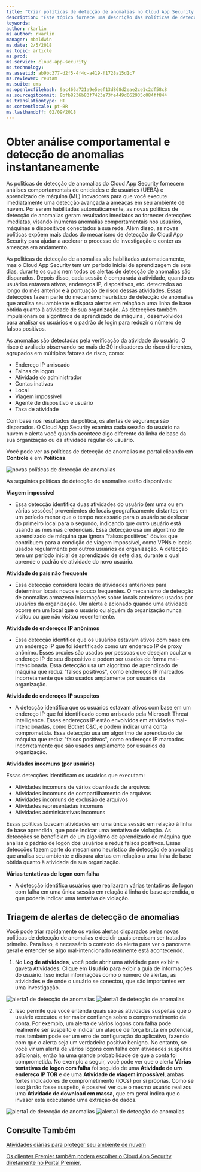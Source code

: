 ```yaml
---
title: "Criar políticas de detecção de anomalias no Cloud App Security | Microsoft Docs"
description: "Este tópico fornece uma descrição das Políticas de detecção de anomalias, bem como informações de referência sobre os blocos de construção de uma política de detecção de anomalias."
keywords: 
author: rkarlin
ms.author: rkarlin
manager: mbaldwin
ms.date: 2/5/2018
ms.topic: article
ms.prod: 
ms.service: cloud-app-security
ms.technology: 
ms.assetid: ab9bc377-d2f5-4f4c-a419-f1728a15d1c7
ms.reviewer: reutam
ms.suite: ems
ms.openlocfilehash: 9ac466a721a9e5eef13d868d2eae2ce1c2df58c8
ms.sourcegitcommit: 8bfb8236b83f7423e73fe449d662935c084ff844
ms.translationtype: HT
ms.contentlocale: pt-BR
ms.lasthandoff: 02/09/2018
---
```

# <a name="get-instantaneous-behavioral-analytics-and-anomaly-detection"></a>Obter análise comportamental e detecção de anomalias instantaneamente

As políticas de detecção de anomalias do Cloud App Security fornecem análises comportamentais de entidades e de usuários (UEBA) e aprendizado de máquina (ML) inovadores para que você execute imediatamente uma detecção avançada a ameaças em seu ambiente de nuvem. Por serem habilitadas automaticamente, as novas políticas de detecção de anomalias geram resultados imediatos ao fornecer detecções imediatas, visando inúmeras anomalias comportamentais nos usuários, máquinas e dispositivos conectados à sua rede.  Além disso, as novas políticas expõem mais dados do mecanismo de detecção do Cloud App Security para ajudar a acelerar o processo de investigação e conter as ameaças em andamento. 

As políticas de detecção de anomalias são habilitadas automaticamente, mas o Cloud App Security tem um período inicial de aprendizagem de sete dias, durante os quais nem todos os alertas de detecção de anomalias são disparados. Depois disso, cada sessão é comparada à atividade, quando os usuários estavam ativos, endereços IP, dispositivos, etc. detectados ao longo do mês anterior e à pontuação de risco dessas atividades.  Essas detecções fazem parte do mecanismo heurístico de detecção de anomalias que analisa seu ambiente e dispara alertas em relação a uma linha de base obtida quanto à atividade de sua organização. As detecções também impulsionam os algoritmos de aprendizado de máquina , desenvolvidos para analisar os usuários e o padrão de login para reduzir o número de falsos positivos.

As anomalias são detectadas pela verificação da atividade do usuário. O risco é avaliado observando-se mais de 30 indicadores de risco diferentes, agrupados em múltiplos fatores de risco, como: 
          
 -   Endereço IP arriscado
 -   Falhas de logon
 -   Atividade do administrador
 -   Contas inativas
 -   Local  
 -   Viagem impossível
 -   Agente de dispositivo e usuário
 -   Taxa de atividade

Com base nos resultados da política, os alertas de segurança são disparados. O Cloud App Security examina cada sessão do usuário na nuvem e alerta você quando acontece algo diferente da linha de base da sua organização ou da atividade regular do usuário. 


Você pode ver as políticas de detecção de anomalias no portal clicando em **Controle** e em **Políticas**.

 ![novas políticas de detecção de anomalias](./media/new-anomaly-detection-policies.png)

As seguintes políticas de detecção de anomalias estão disponíveis:

**Viagem impossível**
-  Essa detecção identifica duas atividades do usuário (em uma ou em várias sessões) provenientes de locais geograficamente distantes em um período menor que o tempo necessário para o usuário se deslocar do primeiro local para o segundo, indicando que outro usuário está usando as mesmas credenciais. Essa detecção usa um algoritmo de aprendizado de máquina que ignora "falsos positivos" óbvios que contribuem para a condição de viagem impossível, como VPNs e locais usados regularmente por outros usuários da organização. A detecção tem um período inicial de aprendizado de sete dias, durante o qual aprende o padrão de atividade do novo usuário.


**Atividade de país não frequente**
- Essa detecção considera locais de atividades anteriores para determinar locais novos e pouco frequentes. O mecanismo de detecção de anomalias armazena informações sobre locais anteriores usados por usuários da organização. Um alerta é acionado quando uma atividade ocorre em um local que o usuário ou alguém da organização nunca visitou ou que não visitou recentemente. 


**Atividade de endereços IP anônimos**
- Essa detecção identifica que os usuários estavam ativos com base em um endereço IP que foi identificado como um endereço IP de proxy anônimo. Esses proxies são usados por pessoas que desejam ocultar o endereço IP de seu dispositivo e podem ser usados de forma mal-intencionada. Essa detecção usa um algoritmo de aprendizado de máquina que reduz "falsos positivos", como endereços IP marcados incorretamente que são usados amplamente por usuários da organização.

**Atividade de endereços IP suspeitos**
- A detecção identifica que os usuários estavam ativos com base em um endereço IP que foi identificado como arriscado pela Microsoft Threat Intelligence. Esses endereços IP estão envolvidos em atividades mal-intencionadas, como Botnet C&C, e podem indicar uma conta comprometida. Essa detecção usa um algoritmo de aprendizado de máquina que reduz "falsos positivos", como endereços IP marcados incorretamente que são usados amplamente por usuários da organização.


**Atividades incomuns (por usuário)**

Essas detecções identificam os usuários que executam:

 - Atividades incomuns de vários downloads de arquivos
 - Atividades incomuns de compartilhamento de arquivos
 - Atividades incomuns de exclusão de arquivos
 - Atividades representadas incomuns
 - Atividades administrativas incomuns
 
Essas políticas buscam atividades em uma única sessão em relação à linha de base aprendida, que pode indicar uma tentativa de violação. As detecções se beneficiam de um algoritmo de aprendizado de máquina que analisa o padrão de logon dos usuários e reduz falsos positivos. Essas detecções fazem parte do mecanismo heurístico de detecção de anomalias que analisa seu ambiente e dispara alertas em relação a uma linha de base obtida quanto à atividade de sua organização.

**Várias tentativas de logon com falha**
- A detecção identifica usuários que realizaram várias tentativas de logon com falha em uma única sessão em relação à linha de base aprendida, o que poderia indicar uma tentativa de violação. 


## <a name="triaging-anomaly-detection-alerts"></a>Triagem de alertas de detecção de anomalias

Você pode triar rapidamente os vários alertas disparados pelas novas políticas de detecção de anomalias e decidir quais precisam ser tratados primeiro. Para isso, é necessário o contexto do alerta para ver o panorama geral e entender se algo mal-intencionado realmente está acontecendo.  

1. No **Log de atividades**, você pode abrir uma atividade para exibir a gaveta Atividades. Clique em **Usuário** para exibir a guia de informações do usuário. Isso inclui informações como o número de alertas, as atividades e de onde o usuário se conectou, que são importantes em uma investigação. 

 ![alerta1 de detecção de anomalias](./media/anomaly-alert-user1.png)
 ![alerta1 de detecção de anomalias](./media/anomaly-alert-user2.png)

 
2. Isso permite que você entenda quais são as atividades suspeitas que o usuário executou e ter maior confiança sobre o comprometimento da conta. Por exemplo, um alerta de vários logons com falha pode realmente ser suspeito e indicar um ataque de força bruta em potencial, mas também pode ser um erro de configuração do aplicativo, fazendo com que o alerta seja um verdadeiro positivo benigno. No entanto, se você vir um alerta de vários logons com falha com atividades suspeitas adicionais, então há uma grande probabilidade de que a conta foi comprometida. No exemplo a seguir, você pode ver que o alerta **Várias tentativas de logon com falha** foi seguido de uma **Atividade de um endereço IP TOR** e de uma **Atividade de viagem impossível**, ambas fortes indicadores de comprometimento (IOCs) por si próprias. Como se isso já não fosse suspeito, é possível ver que o mesmo usuário realizou uma **Atividade de download em massa**, que em geral indica que o invasor está executando uma extração de dados. 

  ![alerta1 de detecção de anomalias](./media/anomaly-alert-user3.png)
  ![alerta1 de detecção de anomalias](./media/anomaly-alert-user4.png)

 


  

  
## <a name="see-also"></a>Consulte Também  
[Atividades diárias para proteger seu ambiente de nuvem](daily-activities-to-protect-your-cloud-environment.md)   

[Os clientes Premier também podem escolher o Cloud App Security diretamente no Portal Premier.](https://premier.microsoft.com/)  
  
  
